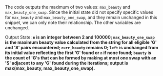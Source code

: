 The code outputs the maximum of two values: `max_beauty` and `max_beauty_one_swap`. Since the initial state did not specify specific values for `max_beauty` and `max_beauty_one_swap`, and they remain unchanged in this snippet, we can only note their relationship. The other variables are unchanged. 

Output State: **`n` is an integer between 2 and 100000; `max_beauty_one_swap` is the maximum beauty value calculated from the string for all eligible 'G' and 'S' pairs encountered; `curr_beauty` remains 0; `left` is unchanged from its initial value reflecting the first 'G' found or `n` if none found; `beauty` is the count of 'G's that can be formed by making at most one swap with an 'S' adjacent to any 'G' found during the iterations; output is max(max_beauty, max_beauty_one_swap).**